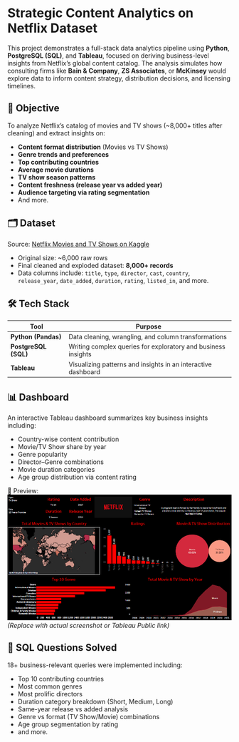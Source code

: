 # Strategic Content Analytics on Netflix Dataset

This project demonstrates a full-stack data analytics pipeline using **Python**, **PostgreSQL (SQL)**, and **Tableau**, focused on deriving business-level insights from Netflix’s global content catalog. The analysis simulates how consulting firms like **Bain & Company**, **ZS Associates**, or **McKinsey** would explore data to inform content strategy, distribution decisions, and licensing timelines.

## 📌 Objective

To analyze Netflix’s catalog of movies and TV shows (~8,000+ titles after cleaning) and extract insights on:

- **Content format distribution** (Movies vs TV Shows)
- **Genre trends and preferences**
- **Top contributing countries**
- **Average movie durations**
- **TV show season patterns**
- **Content freshness (release year vs added year)**
- **Audience targeting via rating segmentation**
- And more.

## 🗂️ Dataset

Source: [Netflix Movies and TV Shows on Kaggle](https://www.kaggle.com/datasets/shivamb/netflix-shows)

- Original size: ~6,000 raw rows  
- Final cleaned and exploded dataset: **8,000+ records**  
- Data columns include: `title`, `type`, `director`, `cast`, `country`, `release_year`, `date_added`, `duration`, `rating`, `listed_in`, and more.

## 🛠️ Tech Stack

| Tool        | Purpose                          |
|-------------|----------------------------------|
| **Python (Pandas)** | Data cleaning, wrangling, and column transformations |
| **PostgreSQL (SQL)** | Writing complex queries for exploratory and business insights |
| **Tableau**          | Visualizing patterns and insights in an interactive dashboard |

## 📊 Dashboard

An interactive Tableau dashboard summarizes key business insights including:

- Country-wise content contribution
- Movie/TV Show share by year
- Genre popularity
- Director–Genre combinations
- Movie duration categories
- Age group distribution via content rating

📸 Preview:
![Netflix Dashboard](./dashboard-preview.png)  
*(Replace with actual screenshot or Tableau Public link)*

## 📄 SQL Questions Solved

18+ business-relevant queries were implemented including:

- Top 10 contributing countries
- Most common genres
- Most prolific directors
- Duration category breakdown (Short, Medium, Long)
- Same-year release vs added analysis
- Genre vs format (TV Show/Movie) combinations
- Age group segmentation by rating
- and more.
